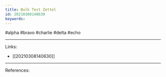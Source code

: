 ```yaml
---
title: Bulk Test Zettel
id: 20210308140630
keywords:
---
```

#alpha #bravo #charlie #delta #echo

---
Links:

- [[20210308140630]]

---
References:
